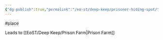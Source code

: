 ```yaml
---
{"dg-publish":true,"permalink":"/eo-st/deep-keep/prisoner-hiding-spot/","updated":"2025-06-21T19:56:59.976-04:00"}
---
```


 

#place
 


Leads to [[EoST/Deep Keep/Prison Farm\|Prison Farm]]